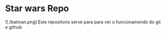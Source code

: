 # Star wars Repo
![./batman.png]
Este repositorio serve para para ver o funcionamendo do git e github 
